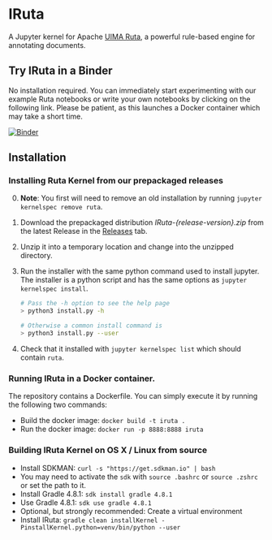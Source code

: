 # IRuta
A Jupyter kernel for Apache [UIMA Ruta](https://uima.apache.org/ruta.html), a powerful rule-based engine for annotating documents.

## Try IRuta in a Binder
No installation required. You can immediately start experimenting with our example Ruta notebooks or write your own notebooks by clicking on the following link.
Please be patient, as this launches a Docker container which may take a short time.

[![Binder](https://mybinder.org/badge_logo.svg)](https://mybinder.org/v2/gh/averbis/IRuta/HEAD)
## Installation
### Installing Ruta Kernel from our prepackaged releases
0. **Note**: You first will need to remove an old installation by running `jupyter kernelspec remove ruta`. 

1. Download the prepackaged distribution *IRuta-{release-version}.zip* from the latest Release in the [Releases](https://github.com/averbis/IRuta/releasesreleases) tab. 

2. Unzip it into a temporary location and change into the unzipped directory.

3.  Run the installer with the same python command used to install jupyter. The installer is a python script and has the same options as `jupyter kernelspec install`.

    ```bash
    # Pass the -h option to see the help page
    > python3 install.py -h

    # Otherwise a common install command is
    > python3 install.py --user
    ```

4.  Check that it installed with `jupyter kernelspec list` which should contain `ruta`.

### Running IRuta in a Docker container.
The repository contains a Dockerfile. You can simply execute it by running the following two commands:
* Build the docker image: `docker build -t iruta .`
* Run the docker image: `docker run -p 8888:8888 iruta`

### Building IRuta Kernel on OS X / Linux from source
* Install SDKMAN: `curl -s "https://get.sdkman.io" | bash`
* You may need to activate the `sdk` with `source .bashrc` or `source .zshrc` or set the path to it.
* Install Gradle 4.8.1: `sdk install gradle 4.8.1`
* Use Gradle 4.8.1: `sdk use gradle 4.8.1`
* Optional, but strongly recommended: Create a virtual environment
* Install IRuta: `gradle clean installKernel -PinstallKernel.python=venv/bin/python --user` 